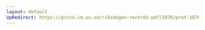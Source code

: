 ```yaml
---
layout: default
UpRedirect: https://pruto.im.uu.se/riksdagen-records-pdf/1876/prot-1876--ak--054/prot-1876--ak--054_028.pdf
---
```

